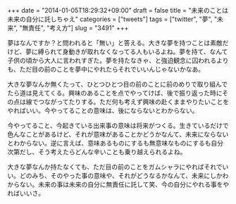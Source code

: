+++
date = "2014-01-05T18:29:32+09:00"
draft = false
title = "未来のことは未来の自分に託しちゃえ"
categories = ["tweets"]
tags = ["twitter", "夢", "未来", "無責任", "考え方"]
slug = "3491"
+++

夢はなんですか？と問われると「無い」と答える。大きな夢を持つことは素敵だけど、夢に縛られて身動きが取れなくなってる人もいるよね。夢を持て、なんて子供の頃から大人に言われすぎた。夢を持たなきゃ、と強迫観念に囚われるよりも、ただ目の前のことを夢中にやれたらそれでいいんじゃないかなあ。

大きな夢なんか無くたって、ひとつひとつ目の前のことに前のめりで取り組んでたら道は見えてくる。興味のあることを点でやってけば、後で振り返った時にその点は線でつながってたりする。ただ何も考えず興味の赴くままやりたいことをやればいい。今やってることの意味は、後にならないとわからない。

今やってること、今起きている出来事の意味は将来がつくる。生きているだけで色んなことがあるけど、それが意味があることかどうかなんて、未来にならないとわからない。逆に言えば、意味あるものにするも無意味なものにするも自分次第だし、そう考えたらどんな辛いことも乗り越えられるよね。

大きな夢なんか持たなくても、ただ目の前のことをガムシャラにやればそれでいい。どのみち、そのやった事の意味や、それがどうなるかなんて、未来にしかわからない。未来の事は未来の自分に無責任に託して笑、今の自分にやれる事をやればいいさ。
